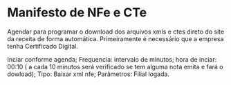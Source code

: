 # Manifesto de NFe e CTe

Agendar para programar o download dos arquivos xmls e ctes direto do site da receita de forma automática. 
Primeiramente é necessário que a empresa tenha Certificado Digital.



Inciar conforme agenda;
Frequencia: intervalo de minutos;
hora de inciar: 00:10  ( a cada 10 minutos será verificado se tem alguma nota emita e fará o dowload);
Tipo: Baixar xml nfe;
Parâmetros: Filial logada. 
